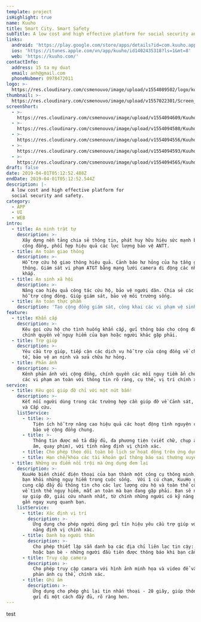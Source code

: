 ```yaml
---
template: project
isHighlight: true
name: Kuuho
title: Smart City. Smart Safety
subTitle: A low cost and high effective platform for social security and safety.
links:
  android: 'https://play.google.com/store/apps/details?id=com.kuuho.app'
  ios: 'https://itunes.apple.com/vn/app/kuuho/id1402435318?ls=1&mt=8'
  web: 'https://kuuho.com/'
contactInfo:
  address: 15 ta my duat
  email: anh@gmail.com
  phoneNubmer: 0978472011
logo: >-
  https://res.cloudinary.com/csmenouvo/image/upload/v1554089502/logo/kuuho_logo.png
thumbnail: >-
  https://res.cloudinary.com/csmenouvo/image/upload/v1557022301/Screen_Shot_2019-05-05_at_9.09.20_AM.png
screenShort:
  - >-
    https://res.cloudinary.com/csmenouvo/image/upload/v1554094609/Kuuho/screenshort_306x510_22.png
  - >-
    https://res.cloudinary.com/csmenouvo/image/upload/v1554094580/Kuuho/screenshort_306x510_23.png
  - >-
    https://res.cloudinary.com/csmenouvo/image/upload/v1554094556/Kuuho/screenshort_Kuuho_306x510_1-2.png
  - >-
    https://res.cloudinary.com/csmenouvo/image/upload/v1554094593/Kuuho/screenshort_Kuuho_306x510_4-1.png
  - >-
    https://res.cloudinary.com/csmenouvo/image/upload/v1554094565/Kuuho/screenshort_Kuuho_306x510_9-1.png
draft: false
date: 2019-04-01T05:12:52.488Z
endDate: 2019-04-01T05:12:52.544Z
description: |-
  A low cost and high effective platform for
  social security and safety.
category:
  - APP
  - UI
  - WEB
intro:
  - title: An ninh trật tự
    description: >-
      Xây dựng nền tảng chia sẻ thông tin, phát huy hữu hiệu sức mạnh bảo vệ của
      cộng đồng, phối hợp hiệu quả các lực lượng bảo vệ ANTT.
  - title: An toàn giao thông
    description: >-
      Hỗ trợ cứu hộ giao thông hiệu quả. Cảnh báo hư hỏng của hạ tầng giao
      thông. Giám sát vi phạm ATGT bằng mạng lưới camera di động các nhân rộng
      khắp.
  - title: An sinh xã hội
    description: >-
      Nâng cao hiệu quả công tác cứu hộ, bảo vệ người dân. Chia sẻ các dịch vụ
      hỗ trợ cộng đông. Giúp giám sát, bảo vệ môi trường sống.
  - title: An toàn thực phẩm
    description: 'Tạo cộng đồng giám sát, công khai các vi phạm vệ sinh an toàn thực phẩm.'
feature:
  - title: Khẩn cấp
    description: >-
      Kêu gọi cứu hộ cho tình huống khẩn cấp, gửi thông báo cho cộng đồng và
      chính quyền về nguy hiểm của bạn hoặc người khác gặp phải.
  - title: Trợ giúp
    description: >-
      Yêu cầu trợ giúp, tiếp cận các dịch vụ hỗ trợ của cộng đồng về chăm sóc y
      tế, bảo vệ an ninh và sửa chữa hư hỏng.
  - title: Phản ánh
    description: >-
      Kênh phản ánh với cộng đồng, chính quyền các mối nguy tiềm ẩn cho xã hội,
      các vi phạm an toàn với thông tin rõ ràng, cụ thể, vị trí chính xác.
service:
  - title: Kêu gọi giúp đỡ chỉ với một nút bấm!
    description: >-
      Kết nối người dùng trong các trường hợp cần giúp đỡ về Cảnh sát, Cứu hỏa
      và Cấp cứu.
    listService:
      - title: >-
          Tiện ích hỗ trợ nâng cao hiệu quả các hoạt động tình nguyện cứu hộ,
          bảo vệ cộng đồng chung.
      - title: >-
          Thông tin được mô tả đầy đủ, đa phương tiện (viết chữ, chụp ảnh, ghi
          âm, quay phim), với tính năng định vị chính xác.
      - title: Cho phép theo dõi toàn bộ lịch sử hoạt động trên ứng dụng.
      - title: Hạn chế/khóa các tài khoản gửi thông báo sai thường xuyên.
  - title: Những ưu điểm nổi trội mà ứng dụng đem lại
    description: >-
      KuuHo biến chiếc điện thoại của bạn thành một công cụ thông minh, bảo vệ
      bạn khỏi những nguy hiểm trong cuộc sống.  Với 1 cú chạm, KuuHo giúp bạn
      cung cấp đầy đủ thông tin cho các lực lượng cứu hộ và toàn thể cộng đồng
      về tình thế nguy hiểm, mất an toàn mà bạn đang gặp phải. Bạn sẽ nhận được
      sự giúp đỡ, giải cứu nhanh nhất, từ chính những người có kỹ năng phù hợp
      gần ngay xung quanh bạn.
    listService:
      - title: Xác định vị trí
        description: >-
          Ứng dụng cho phép người dùng gửi tín hiệu yêu cầu trợ giúp với tính
          năng định vị chính xác.
      - title: Danh bạ người thân
        description: >-
          Cho phép thiết lập sẵn danh bạ các địa chỉ liên lạc tin cậy: gia đình
          hoặc bạn bè - những người đầu tiên được thông báo khi bạn cần hỗ trợ.
      - title: Truy cập camera
        description: >-
          Cho phép truy cập camara với hình ảnh minh họa và video để vấn đề được
          phản ánh cụ thể, chính xác.
      - title: Ghi âm
        description: >-
          Ứng dụng cho phép ghi lại tin nhắn thoại - 20 giây, giúp thông điệp
          gửi đi một cách đầy đủ, rõ ràng hơn.
---
```


test
